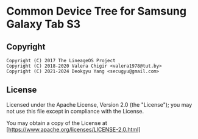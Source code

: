 # Common Device Tree for Samsung Galaxy Tab S3

## Copyright

```xxx
Copyright (C) 2017 The LineageOS Project
Copyright (C) 2018-2020 Valera Chigir <valera1978@tut.by>
Copyright (C) 2021-2024 Deokgyu Yang <secugyu@gmail.com>
```

## License

Licensed under the Apache License, Version 2.0 (the "License"); you may not use this file except in compliance with the License.

You may obtain a copy of the License at [https://www.apache.org/licenses/LICENSE-2.0.html]
